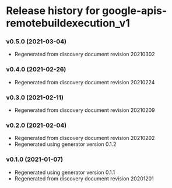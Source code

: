 # Release history for google-apis-remotebuildexecution_v1

### v0.5.0 (2021-03-04)

* Regenerated from discovery document revision 20210302

### v0.4.0 (2021-02-26)

* Regenerated from discovery document revision 20210224

### v0.3.0 (2021-02-11)

* Regenerated from discovery document revision 20210209

### v0.2.0 (2021-02-04)

* Regenerated from discovery document revision 20210202
* Regenerated using generator version 0.1.2

### v0.1.0 (2021-01-07)

* Regenerated using generator version 0.1.1
* Regenerated from discovery document revision 20201201

